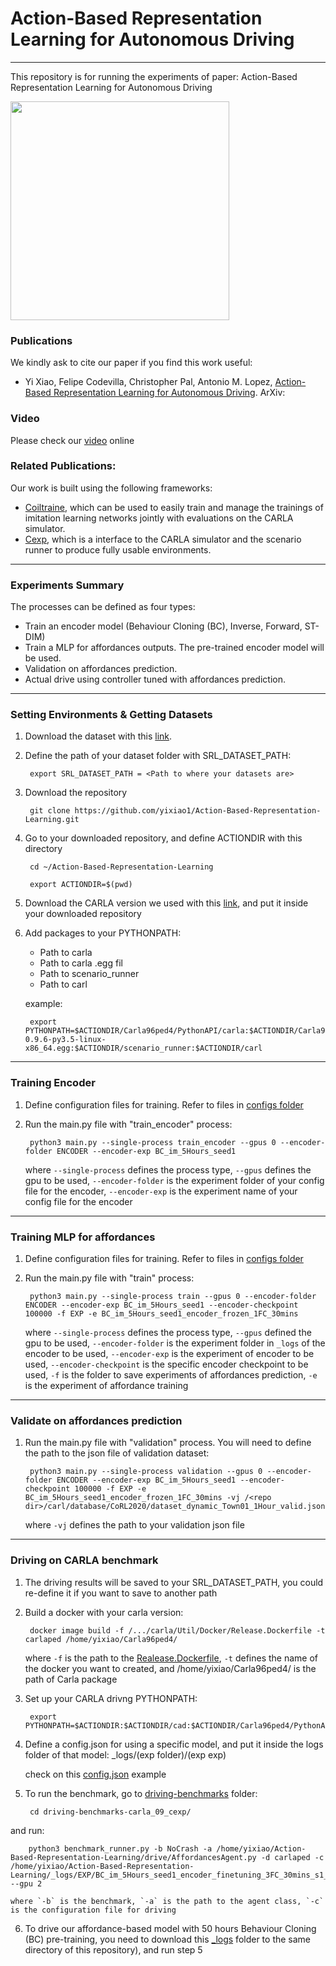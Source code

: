 # Action-Based Representation Learning for Autonomous Driving

-------------------------------------------------------------
This repository is for running the experiments of paper: Action-Based Representation Learning for Autonomous Driving

 <img src="driving_clip.gif" height="350">
  
### Publications
We kindly ask to cite our paper if you find this work useful:
 * Yi Xiao, Felipe Codevilla, Christopher Pal, Antonio M. Lopez, [Action-Based Representation Learning for Autonomous Driving](). ArXiv:

### Video
Please check our [video](https://drive.google.com/file/d/1kbXF3UtQk70ncDmsI5YQ73QVrENtKU1o/view?usp=sharing) online
 
### Related Publications:
Our work is built using the following frameworks:
 * [Coiltraine](https://github.com/felipecode/coiltraine), which can be used to easily train and manage the trainings of imitation learning networks jointly with evaluations on the CARLA simulator. 
 * [Cexp](https://github.com/felipecode/cexp), which is a interface to the CARLA simulator and the scenario runner to produce fully usable environments.

-------------------------------------------------------------
### Experiments Summary

The processes can be defined as four types:

 * Train an encoder model (Behaviour Cloning (BC), Inverse, Forward, ST-DIM)
 * Train a MLP for affordances outputs. The pre-trained encoder model will be used.
 * Validation on affordances prediction.
 * Actual drive using controller tuned with affordances prediction.

-------------------------------------------------------------
### Setting Environments & Getting Datasets

1. Download the dataset with this [link]().

2. Define the path of your dataset folder with SRL_DATASET_PATH:

        export SRL_DATASET_PATH = <Path to where your datasets are>

3. Download the repository

        git clone https://github.com/yixiao1/Action-Based-Representation-Learning.git
        
4. Go to your downloaded repository, and define ACTIONDIR with this directory
        
        cd ~/Action-Based-Representation-Learning

        export ACTIONDIR=$(pwd)

5. Download the CARLA version we used with this [link](https://drive.google.com/file/d/1m4J2yJqL7QcCfaxvMh8erLzdGEyFC5mg/view?usp=sharing), and put it inside your downloaded repository 

6. Add packages to your PYTHONPATH:

    - Path to carla
    - Path to carla .egg fil
    - Path to scenario_runner
    - Path to carl

    example:

        export PYTHONPATH=$ACTIONDIR/Carla96ped4/PythonAPI/carla:$ACTIONDIR/Carla96ped4/PythonAPI/carla/dist/carla-0.9.6-py3.5-linux-x86_64.egg:$ACTIONDIR/scenario_runner:$ACTIONDIR/carl

-------------------------------------------------------------
### Training Encoder

1. Define configuration files for training. Refer to files in [configs folder](https://github.com/yixiao1/Action-Based-Representation-Learning/tree/master/configs/ENCODER)

2. Run the main.py file with "train_encoder" process:

        python3 main.py --single-process train_encoder --gpus 0 --encoder-folder ENCODER --encoder-exp BC_im_5Hours_seed1

    where `--single-process` defines the process type, `--gpus` defines the gpu to be used, `--encoder-folder` is the experiment folder of your config file for the encoder, `--encoder-exp` is the experiment name of your config file for the encoder

-------------------------------------------------------------
### Training MLP for affordances

1. Define configuration files for training. Refer to files in [configs folder](https://github.com/yixiao1/Action-Based-Representation-Learning/tree/master/configs/EXP)

2. Run the main.py file with "train" process:

        python3 main.py --single-process train --gpus 0 --encoder-folder ENCODER --encoder-exp BC_im_5Hours_seed1 --encoder-checkpoint 100000 -f EXP -e BC_im_5Hours_seed1_encoder_frozen_1FC_30mins

   where `--single-process` defines the process type, `--gpus` defined the gpu to be used, `--encoder-folder` is the experiment folder in `_logs` of the encoder to be used, `--encoder-exp` is the experiment of encoder to be used, `--encoder-checkpoint` is the specific encoder checkpoint to be used, `-f` is the folder to save experiments of affordances prediction, `-e` is the experiment of affordance training

-------------------------------------------------------------
### Validate on affordances prediction

1. Run the main.py file with "validation" process. You will need to define the path to the json file of validation dataset:

        python3 main.py --single-process validation --gpus 0 --encoder-folder ENCODER --encoder-exp BC_im_5Hours_seed1 --encoder-checkpoint 100000 -f EXP -e BC_im_5Hours_seed1_encoder_frozen_1FC_30mins -vj /<repo dir>/carl/database/CoRL2020/dataset_dynamic_Town01_1Hour_valid.json

    where `-vj` defines the path to your validation json file

-------------------------------------------------------------
### Driving on CARLA benchmark

1. The driving results will be saved to your SRL_DATASET_PATH, you could re-define it if you want to save to another path

2. Build a docker with your carla version:

        docker image build -f /.../carla/Util/Docker/Release.Dockerfile -t carlaped /home/yixiao/Carla96ped4/

    where `-f` is the path to the [Realease.Dockerfile](https://github.com/carla-simulator/carla/blob/master/Util/Docker/Release.Dockerfile), `-t` defines the name of the docker you want to created, and /home/yixiao/Carla96ped4/ is the path of Carla package

3. Set up your CARLA drivng PYTHONPATH:

        export PYTHONPATH=$ACTIONDIR:$ACTIONDIR/cad:$ACTIONDIR/Carla96ped4/PythonAPI/carla:$ACTIONDIR/PythonAPI/carla:$ACTIONDIR/scenario_runner

4. Define a config.json for using a specific model, and put it inside the logs folder of that model: _logs/(exp folder)/(exp exp)

   check on this [config.json](https://github.com/yixiao1/Action-Based-Representation-Learning/blob/master/_logs/EXP/BC_im_50Hours_seed1_encoder_finetuning_3FC_5Hours_s1_100000/config.json) example

5. To run the benchmark, go to [driving-benchmarks](https://github.com/yixiao1/Action-Based-Representation-Learning/tree/master/driving-benchmarks-carla_09_cexp) folder:

        cd driving-benchmarks-carla_09_cexp/

and run:

        python3 benchmark_runner.py -b NoCrash -a /home/yixiao/Action-Based-Representation-Learning/drive/AffordancesAgent.py -d carlaped -c /home/yixiao/Action-Based-Representation-Learning/_logs/EXP/BC_im_5Hours_seed1_encoder_finetuning_3FC_30mins_s1_100000/config.json --gpu 2

    where `-b` is the benchmark, `-a` is the path to the agent class, `-c` is the configuration file for driving

6. To drive our affordance-based model with 50 hours Behaviour Cloning (BC) pre-training, you need to download this [_logs](https://drive.google.com/file/d/14N6B6Q_zhCnXZy1sne-HFjaktjNjjTjF/view?usp=sharing) folder to the same directory of this repository), and run step 5
